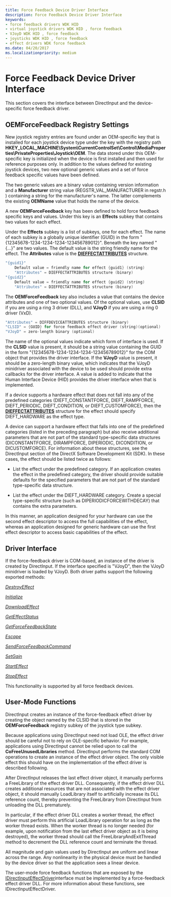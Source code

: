```yaml
---
title: Force Feedback Device Driver Interface
description: Force Feedback Device Driver Interface
keywords:
- force feedback drivers WDK HID
- virtual joystick drivers WDK HID , force feedback
- VJoyD WDK HID , force feedback
- joysticks WDK HID , force feedback
- effect drivers WDK force feedback
ms.date: 04/20/2017
ms.localizationpriority: medium
---
```


# Force Feedback Device Driver Interface

This section covers the interface between DirectInput and the device-specific force feedback driver.

## OEMForceFeedback Registry Settings

New joystick registry entries are found under an OEM-specific key that is installed for each joystick device type under the key with the registry path **HKEY\_LOCAL\_MACHINE\\System\\CurrentControlSet\\Control\\MediaProperties\\PrivateProperties\\Joystick\\OEM**. The data stored under this OEM-specific key is initialized when the device is first installed and then used for reference purposes only. In addition to the values defined for existing joystick devices, two new optional generic values and a set of force feedback specific values have been defined.

The two generic values are a binary value containing version information and a **Manufacturer** string value (REGSTR\_VAL\_MANUFACTURER in regstr.h ) containing a string for the manufacturer's name. The latter complements the existing **OEMName** value that holds the name of the device.

A new **OEMForceFeedback** key has been defined to hold force feedback specific keys and values. Under this key is an **Effects** subkey that contains two values for each effect.

Under the **Effects** subkey is a list of subkeys, one for each effect. The name of each subkey is a globally unique identifier (GUID) in the form "{12345678-1234-1234-1234-123456789012}". Beneath the key named "{...}" are two values. The default value is the string friendly name for the effect. The **Attributes** value is the [**DIEFFECTATTRIBUTES**](/windows/desktop/api/dinputd/ns-dinputd-dieffectattributes) structure.

```cpp
"{guid1}"
    Default value = friendly name for effect {guid1} (string)
    "Attributes" = DIEFFECTATTRIBUTES structure (binary)
"{guid2}"
    Default value = friendly name for effect {guid2} (string)
    "Attributes" = DIEFFECTATTRIBUTES structure (binary)
```

The **OEMForceFeedback** key also includes a value that contains the device attributes and one of two optional values. Of the optional values, use **CLSID** if you are using a ring 3 driver (DLL), and **VJoyD** if you are using a ring 0 driver (VxD).

```cpp
"Attributes" = DIFFDEVICEATTRIBUTES structure (binary)
"CLSID" = {GUID} for force feedback effect driver (string)(optional)
"VJoyD" = zero-length binary (optional)
```

The name of the optional values indicate which form of interface is used. If the **CLSID** value is present, it should be a string value containing the GUID in the form "{12345678-1234-1234-1234-123456789012}" for the COM object that provides the driver interface. If the **VJoyD** value is present, it should be a zero-length binary value, which indicates that the VJoyD minidriver associated with the device to be used should provide extra callbacks for the driver interface. A value is added to indicate that the Human Interface Device (HID) provides the driver interface when that is implemented.

If a device supports a hardware effect that does not fall into any of the predefined categories (DIEFT\_CONSTANTFORCE, DIEFT\_RAMPFORCE, DIEFT\_PERIODIC, DIEFT\_CONDITION, or DIEFT\_CUSTOMFORCE), then the [**DIEFFECTATTRIBUTES**](/windows/desktop/api/dinputd/ns-dinputd-dieffectattributes) structure for the effect should specify DIEFT\_HARDWARE as the effect type.

A device can support a hardware effect that falls into one of the predefined categories (listed in the preceding paragraph) but also receive additional parameters that are not part of the standard type-specific data structures (DICONSTANTFORCE, DIRAMPFORCE, DIPERIODIC, DICONDITION, or DICUSTOMFORCE). For information about these structures, see the DirectInput section of the DirectX Software Development Kit (SDK). In these cases, the effect should be listed twice as follows:

- List the effect under the predefined category. If an application creates the effect in the predefined category, the driver should provide suitable defaults for the specified parameters that are not part of the standard type-specific data structure.

- List the effect under the DIEFT\_HARDWARE category. Create a special type-specific structure (such as DIPERIODICFORCEWITHDECAY) that contains the extra parameters.

In this manner, an application designed for your hardware can use the second effect descriptor to access the full capabilities of the effect, whereas an application designed for generic hardware can use the first effect descriptor to access basic capabilities of the effect.

## Driver Interface

If the force-feedback driver is COM-based, an instance of the driver is created by DirectInput. If the interface specified is "VJoyD", then the VJoyD minidriver is loaded by VJoyD. Both driver paths support the following exported methods:

[*DestroyEffect*](/previous-versions/ff538410(v=vs.85))

[*Initialize*](/previous-versions/ff541025(v=vs.85))

[*DownloadEffect*](/previous-versions/ff538601(v=vs.85))

[*GetEffectStatus*](/previous-versions/ff538772(v=vs.85))

[*GetForceFeedbackState*](/previous-versions/ff538776(v=vs.85))

[*Escape*](/previous-versions/ff538680(v=vs.85))

[*SendForceFeedbackCommand*](/previous-versions/ff543387(v=vs.85))

[*SetGain*](/previous-versions/ff543406(v=vs.85))

[*StartEffect*](/previous-versions/ff543458(v=vs.85))

[*StopEffect*](/previous-versions/ff543460(v=vs.85))

This functionality is supported by all force feedback devices.

## User-Mode Functions

DirectInput creates an instance of the force-feedback effect driver by creating the object named by the CLSID that is stored in the **OEMForceFeedback** registry subkey of the joystick type subkey.

Because applications using DirectInput need not load OLE, the effect driver should be careful not to rely on OLE-specific behavior. For example, applications using DirectInput cannot be relied upon to call the **CoFreeUnusedLibraries** method. DirectInput performs the standard COM operations to create an instance of the effect driver object. The only visible effect this should have on the implementation of the effect driver is described following.

After DirectInput releases the last effect driver object, it manually performs a FreeLibrary of the effect driver DLL. Consequently, if the effect driver DLL creates additional resources that are not associated with the effect driver object, it should manually LoadLibrary itself to artificially increase its DLL reference count, thereby preventing the FreeLibrary from DirectInput from unloading the DLL prematurely.

In particular, if the effect driver DLL creates a worker thread, the effect driver must perform this artificial LoadLibrary operation for as long as the worker thread exists. When the worker thread is no longer needed (for example, upon notification from the last effect driver object as it is being destroyed), the worker thread should call the FreeLibraryAndExitThread method to decrement the DLL reference count and terminate the thread.

All magnitude and gain values used by DirectInput are uniform and linear across the range. Any nonlinearity in the physical device must be handled by the device driver so that the application sees a linear device.

The user-mode force feedback functions that are exposed by the [IDirectInputEffectDriver](/windows/desktop/api/dinputd/nn-dinputd-idirectinputeffectdriver)interface must be implemented by a force-feedback effect driver DLL. For more information about these functions, see IDirectInputEffectDriver.
